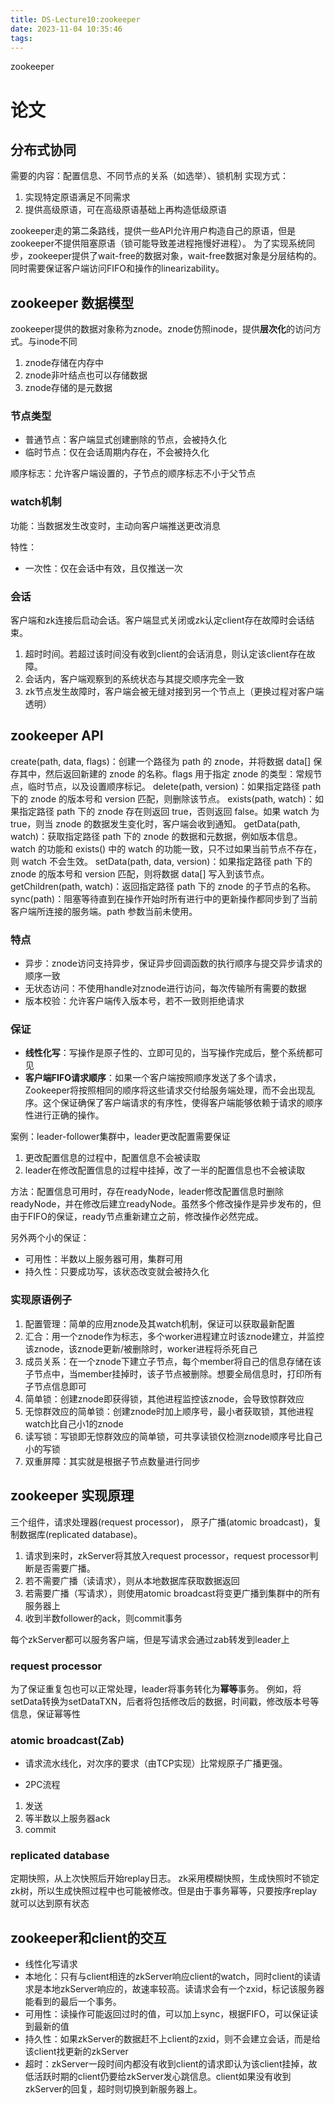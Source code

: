 ```yaml
---
title: DS-Lecture10:zookeeper
date: 2023-11-04 10:35:46
tags:
---
```

zookeeper
<!-- more -->
# 论文
## 分布式协同
需要的内容：配置信息、不同节点的关系（如选举）、锁机制
实现方式：
1. 实现特定原语满足不同需求
2. 提供高级原语，可在高级原语基础上再构造低级原语

zookeeper走的第二条路线，提供一些API允许用户构造自己的原语，但是zookeeper不提供阻塞原语（锁可能导致差进程拖慢好进程）。
为了实现系统同步，zookeeper提供了wait-free的数据对象，wait-free数据对象是分层结构的。同时需要保证客户端访问FIFO和操作的linearizability。
## zookeeper 数据模型
zookeeper提供的数据对象称为znode。znode仿照inode，提供**层次化**的访问方式。与inode不同
1. znode存储在内存中
2. znode非叶结点也可以存储数据
3. znode存储的是元数据
### 节点类型

* 普通节点：客户端显式创建删除的节点，会被持久化
* 临时节点：仅在会话周期内存在，不会被持久化

顺序标志：允许客户端设置的，子节点的顺序标志不小于父节点

### watch机制
功能：当数据发生改变时，主动向客户端推送更改消息

特性：
* 一次性：仅在会话中有效，且仅推送一次

### 会话
客户端和zk连接后启动会话。客户端显式关闭或zk认定client存在故障时会话结束。
1. 超时时间。若超过该时间没有收到client的会话消息，则认定该client存在故障。
2. 会话内，客户端观察到的系统状态与其提交顺序完全一致
3. zk节点发生故障时，客户端会被无缝对接到另一个节点上（更换过程对客户端透明）

## zookeeper API
create(path, data, flags)：创建一个路径为 path 的 znode，并将数据 data[] 保存其中，然后返回新建的 znode 的名称。flags 用于指定 znode 的类型：常规节点，临时节点，以及设置顺序标记。
delete(path, version)：如果指定路径 path 下的 znode 的版本号和 version 匹配，则删除该节点。
exists(path, watch)：如果指定路径 path 下的 znode 存在则返回 true，否则返回 false。如果 watch 为 true，则当 znode 的数据发生变化时，客户端会收到通知。
getData(path, watch)：获取指定路径 path 下的 znode 的数据和元数据，例如版本信息。watch 的功能和 exists() 中的 watch 的功能一致，只不过如果当前节点不存在，则 watch 不会生效。
setData(path, data, version)：如果指定路径 path 下的 znode 的版本号和 version 匹配，则将数据 data[] 写入到该节点。
getChildren(path, watch)：返回指定路径 path 下的 znode 的子节点的名称。
sync(path)：阻塞等待直到在操作开始时所有进行中的更新操作都同步到了当前客户端所连接的服务端。path 参数当前未使用。
### 特点
* 异步：znode访问支持异步，保证异步回调函数的执行顺序与提交异步请求的顺序一致
* 无状态访问：不使用handle对znode进行访问，每次传输所有需要的数据
* 版本校验：允许客户端传入版本号，若不一致则拒绝请求

### 保证
* **线性化写**：写操作是原子性的、立即可见的，当写操作完成后，整个系统都可见
* **客户端FIFO请求顺序**：如果一个客户端按照顺序发送了多个请求，Zookeeper将按照相同的顺序将这些请求交付给服务端处理，而不会出现乱序。这个保证确保了客户端请求的有序性，使得客户端能够依赖于请求的顺序性进行正确的操作。

案例：leader-follower集群中，leader更改配置需要保证
1. 更改配置信息的过程中，配置信息不会被读取
2. leader在修改配置信息的过程中挂掉，改了一半的配置信息也不会被读取

方法：配置信息可用时，存在readyNode，leader修改配置信息时删除readyNode，并在修改后建立readyNode。虽然多个修改操作是异步发布的，但由于FIFO的保证，ready节点重新建立之前，修改操作必然完成。

另外两个小的保证：
* 可用性：半数以上服务器可用，集群可用
* 持久性：只要成功写，该状态改变就会被持久化

### 实现原语例子
1. 配置管理：简单的应用znode及其watch机制，保证可以获取最新配置
2. 汇合：用一个znode作为标志，多个worker进程建立时该znode建立，并监控该znode，该znode更新/被删除时，worker进程将杀死自己
3. 成员关系：在一个znode下建立子节点，每个member将自己的信息存储在该子节点中，当member挂掉时，该子节点被删除。想要全局信息时，打印所有子节点信息即可
4. 简单锁：创建znode即获得锁，其他进程监控该znode，会导致惊群效应
5. 无惊群效应的简单锁：创建znode时加上顺序号，最小者获取锁，其他进程watch比自己小1的znode
6. 读写锁：写锁即无惊群效应的简单锁，可共享读锁仅检测znode顺序号比自己小的写锁
7. 双重屏障：其实就是根据子节点数量进行同步

## zookeeper 实现原理
三个组件，请求处理器(request processor)， 原子广播(atomic broadcast)，复制数据库(replicated database)。
1. 请求到来时，zkServer将其放入request processor，request processor判断是否需要广播。
2. 若不需要广播（读请求），则从本地数据库获取数据返回
3. 若需要广播（写请求），则使用atomic broadcast将变更广播到集群中的所有服务器上
4. 收到半数follower的ack，则commit事务

每个zkServer都可以服务客户端，但是写请求会通过zab转发到leader上

### request processor
为了保证重复包也可以正常处理，leader将事务转化为**幂等**事务。
例如，将setData转换为setDataTXN，后者将包括修改后的数据，时间戳，修改版本号等信息，保证幂等性

### atomic broadcast(Zab)
* 请求流水线化，对次序的要求（由TCP实现）比常规原子广播更强。

* 2PC流程
1. 发送
2. 等半数以上服务器ack
3. commit

### replicated database
定期快照，从上次快照后开始replay日志。
zk采用模糊快照，生成快照时不锁定zk树，所以生成快照过程中也可能被修改。但是由于事务幂等，只要按序replay就可以达到原有状态



## zookeeper和client的交互
* 线性化写请求
* 本地化：只有与client相连的zkServer响应client的watch，同时client的读请求是本地zkServer响应的，故速率较高。读请求会有一个zxid，标记该服务器能看到的最后一个事务。
* 可用性：读操作可能返回过时的值，可以加上sync，根据FIFO，可以保证读到最新的值
* 持久性：如果zkServer的数据赶不上client的zxid，则不会建立会话，而是给该client找更新的zkServer
* 超时：zkServer一段时间内都没有收到client的请求即认为该client挂掉，故低活跃时期的client仍要给zkServer发心跳信息。client如果没有收到zkServer的回复，超时则切换到新服务器上。

